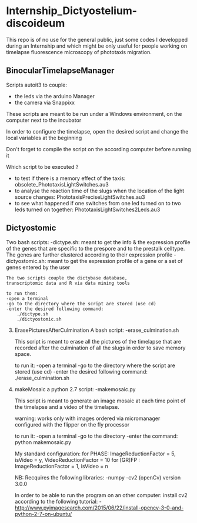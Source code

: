 # Internship_Dictyostelium-discoideum

This repo is of no use for the general public, just some codes I developped during an Internship and
which might be only useful for people working on timelapse fluorescence microscopy of phototaxis migration.

## BinocularTimelapseManager

Scripts autoit3 to couple:

- the leds via the arduino Manager
- the camera via Snappixx

These scripts are meant to be run under a Windows 
environment, on the computer next to the incubator
	
In order to configure the timelapse, open the 
desired script and change the local variables at
the beginning

Don't forget to compile the script on the according
computer before running it

Which script to be executed ?
- to test if there is a memory effect of the taxis: 
	obsolete_PhototaxisLightSwitches.au3
- to analyse the reaction time of the slugs when the location of the light source changes: PhototaxisPreciseLightSwitches.au3
- to see what happened if one switches from one led turned on to two leds turned on together: PhototaxisLightSwitches2Leds.au3

## Dictyostomic

Two bash scripts:
-dictype.sh: 
meant to get the info & the expression profile 
		of the genes that are specific to the prespore 
		and to the prestalk celltype.
		The genes are further clustered according to
		their expression profile
	-dictyostomic.sh:
		meant to get the expression profile of a gene
		or a set of genes entered by the user

	The two scripts couple the dictybase database, 	
	transcriptomic data and R via data mining tools
	 
	to run them:
	-open a terminal
	-go to the directory where the script are stored (use cd)
	-enter the desired following command:
		./dictype.sh
		./dictyostomic.sh
		
3. ErasePicturesAfterCulmination
	A bash script:
	-erase_culmination.sh

	This script is meant to erase all the pictures 
	of the timelapse that are recorded after the culmination
	of all the slugs in order to save memory space.

	to run it:
	-open a terminal
	-go to the directory where the script are stored (use cd)
	-enter the desired following command:
		./erase_culmination.sh

4. makeMosaic
	a python 2.7 script:
	-makemosaic.py

	This script is meant to generate an image mosaic
	at each time point of the timelapse and a video 
	of the timelapse.

	warning: works only with images ordered via micromanager 	 
	configured with the flipper on the fly processor

	to run it:
	-open a terminal
	-go to the directory
	-enter the command:
		python makemosaic.py
	
	My standard configuration:
	for PHASE: ImageReductionFactor = 5, isVideo = y, VideoReductionFactor = 10
	for [GR]FP : ImageReductionFactor = 1, isVideo = n

	NB: Recquires the following libraries:
	-numpy
	-cv2 (openCv) version 3.0.0 

	In order to be able to run the program on an other computer:
	install cv2 according to the following tutorial:
	-http://www.pyimagesearch.com/2015/06/22/install-opencv-3-0-and-python-2-7-on-ubuntu/
		

